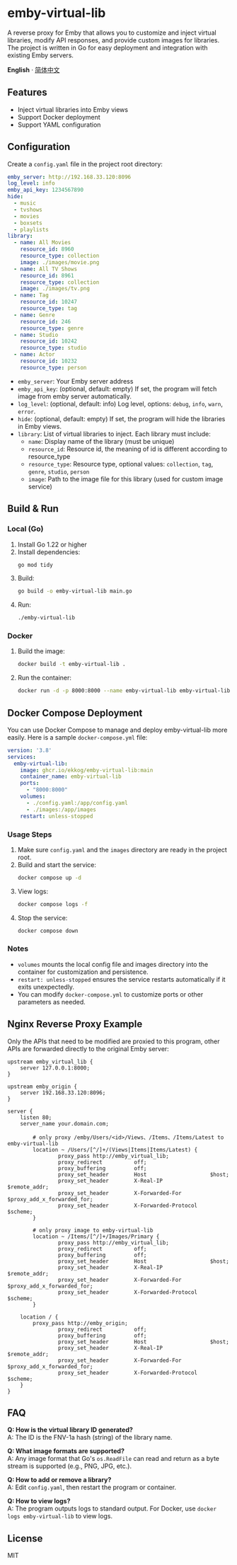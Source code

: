 # emby-virtual-lib

A reverse proxy for Emby that allows you to customize and inject virtual libraries, modify API responses, and provide custom images for libraries. The project is written in Go for easy deployment and integration with existing Emby servers.

**English** · [简体中文](./README-zh.md)

## Features

- Inject virtual libraries into Emby views
- Support Docker deployment
- Support YAML configuration

## Configuration

Create a `config.yaml` file in the project root directory:

```yaml
emby_server: http://192.168.33.120:8096
log_level: info
emby_api_key: 1234567890
hide:
  - music
  - tvshows
  - movies
  - boxsets
  - playlists
library:
  - name: All Movies
    resource_id: 8960
    resource_type: collection
    image: ./images/movie.png
  - name: All TV Shows
    resource_id: 8961
    resource_type: collection
    image: ./images/tv.png
  - name: Tag
    resource_id: 10247
    resource_type: tag
  - name: Genre
    resource_id: 246
    resource_type: genre
  - name: Studio
    resource_id: 10242
    resource_type: studio
  - name: Actor
    resource_id: 10232
    resource_type: person
```

- `emby_server`: Your Emby server address
- `emby_api_key`: (optional, default: empty) If set, the program will fetch image from emby server automatically.
- `log_level`: (optional, default: info) Log level, options: `debug`, `info`, `warn`, `error`.
- `hide`: (optional, default: empty) If set, the program will hide the libraries in Emby views.
- `library`: List of virtual libraries to inject. Each library must include:
  - `name`: Display name of the library (must be unique)
  - `resource_id`: Resource id, the meaning of id is different according to resource_type
  - `resource_type`: Resource type, optional values: `collection`, `tag`, `genre`, `studio`, `person`
  - `image`: Path to the image file for this library (used for custom image service)

## Build & Run

### Local (Go)

1. Install Go 1.22 or higher
2. Install dependencies:
   ```bash
   go mod tidy
   ```
3. Build:
   ```bash
   go build -o emby-virtual-lib main.go
   ```
4. Run:
   ```bash
   ./emby-virtual-lib
   ```

### Docker

1. Build the image:
   ```bash
   docker build -t emby-virtual-lib .
   ```
2. Run the container:
   ```bash
   docker run -d -p 8000:8000 --name emby-virtual-lib emby-virtual-lib
   ```

## Docker Compose Deployment

You can use Docker Compose to manage and deploy emby-virtual-lib more easily. Here is a sample `docker-compose.yml` file:

```yaml
version: '3.8'
services:
  emby-virtual-lib:
    image: ghcr.io/ekkog/emby-virtual-lib:main
    container_name: emby-virtual-lib
    ports:
      - "8000:8000"
    volumes:
      - ./config.yaml:/app/config.yaml
      - ./images:/app/images
    restart: unless-stopped
```

### Usage Steps

1. Make sure `config.yaml` and the `images` directory are ready in the project root.
2. Build and start the service:
   ```bash
   docker compose up -d
   ```
3. View logs:
   ```bash
   docker compose logs -f
   ```
4. Stop the service:
   ```bash
   docker compose down
   ```

### Notes

- `volumes` mounts the local config file and images directory into the container for customization and persistence.
- `restart: unless-stopped` ensures the service restarts automatically if it exits unexpectedly.
- You can modify `docker-compose.yml` to customize ports or other parameters as needed.

## Nginx Reverse Proxy Example

Only the APIs that need to be modified are proxied to this program, other APIs are forwarded directly to the original Emby server:

```nginx
upstream emby_virtual_lib {
    server 127.0.0.1:8000;
}

upstream emby_origin {
    server 192.168.33.120:8096;
}

server {
    listen 80;
    server_name your.domain.com;

        # only proxy /emby/Users/<id>/Views、/Items、/Items/Latest to emby-virtual-lib
        location ~ /Users/[^/]+/(Views|Items|Items/Latest) {
                proxy_pass http://emby_virtual_lib;
                proxy_redirect          off;
                proxy_buffering         off;
                proxy_set_header        Host                    $host;
                proxy_set_header        X-Real-IP               $remote_addr;
                proxy_set_header        X-Forwarded-For         $proxy_add_x_forwarded_for;
                proxy_set_header        X-Forwarded-Protocol    $scheme;
        }

        # only proxy image to emby-virtual-lib
        location ~ /Items/[^/]+/Images/Primary {
                proxy_pass http://emby_virtual_lib;
                proxy_redirect          off;
                proxy_buffering         off;
                proxy_set_header        Host                    $host;
                proxy_set_header        X-Real-IP               $remote_addr;
                proxy_set_header        X-Forwarded-For         $proxy_add_x_forwarded_for;
                proxy_set_header        X-Forwarded-Protocol    $scheme;
        }

	location / {
		proxy_pass http://emby_origin;
                proxy_redirect          off;
                proxy_buffering         off;
                proxy_set_header        Host                    $host;
                proxy_set_header        X-Real-IP               $remote_addr;
                proxy_set_header        X-Forwarded-For         $proxy_add_x_forwarded_for;
                proxy_set_header        X-Forwarded-Protocol    $scheme;
	}
}
```

## FAQ

**Q: How is the virtual library ID generated?**  
A: The ID is the FNV-1a hash (string) of the library name.

**Q: What image formats are supported?**  
A: Any image format that Go's `os.ReadFile` can read and return as a byte stream is supported (e.g., PNG, JPG, etc.).

**Q: How to add or remove a library?**  
A: Edit `config.yaml`, then restart the program or container.

**Q: How to view logs?**  
A: The program outputs logs to standard output. For Docker, use `docker logs emby-virtual-lib` to view logs.

## License

MIT 